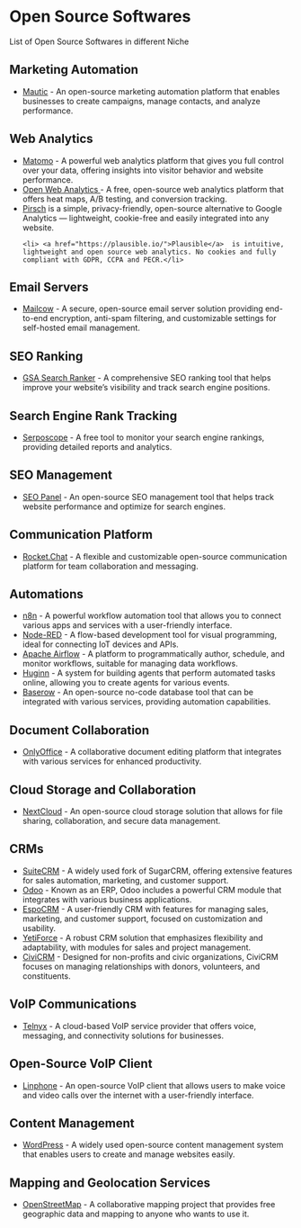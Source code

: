 # Open Source Softwares
List of Open Source Softwares in different Niche

<h2>Marketing Automation</h2>
<ul>
   <li><a href="https://www.mautic.org/">Mautic</a> - An open-source marketing automation platform that enables businesses to create campaigns, manage contacts, and analyze performance.</li>
</ul>

<h2>Web Analytics</h2>
<ul>
   <li><a href="https://matomo.org/">Matomo</a> - A powerful web analytics platform that gives you full control over your data, offering insights into visitor behavior and website performance.</li>

   <li> <a href="https://www.openwebanalytics.com/">Open Web Analytics </a> - A free, open-source web analytics platform that offers heat maps, A/B testing, and conversion tracking.</li>
   <li> <a href="https://pirsch.io/">Pirsch</a> is a simple, privacy-friendly, open-source alternative to Google Analytics — lightweight, cookie-free and easily integrated into any website.</li>
    
    <li> <a href="https://plausible.io/">Plausible</a>  is intuitive, lightweight and open source web analytics. No cookies and fully compliant with GDPR, CCPA and PECR.</li>
    
</ul>

<h2>Email Servers</h2>
<ul>
<li><a href="https://mailcow.email/">Mailcow</a> - A secure, open-source email server solution providing end-to-end encryption, anti-spam filtering, and customizable settings for self-hosted email management.</li>
</ul>

<h2>SEO Ranking</h2>
<ul>
   <li><a href="https://www.gsa-online.de/en/seo-software/gsa-search-ranker/">GSA Search Ranker</a> - A comprehensive SEO ranking tool that helps improve your website’s visibility and track search engine positions.</li>
</ul>

<h2>Search Engine Rank Tracking</h2>
<ul>
   <li><a href="https://www.serposcope.com/en/">Serposcope</a> - A free tool to monitor your search engine rankings, providing detailed reports and analytics.</li>
</ul>

<h2>SEO Management</h2>
<ul>
   <li><a href="https://www.seopanel.org/">SEO Panel</a> - An open-source SEO management tool that helps track website performance and optimize for search engines.</li>
</ul>

<h2>Communication Platform</h2>
<ul>
   <li><a href="https://rocket.chat/">Rocket.Chat</a> - A flexible and customizable open-source communication platform for team collaboration and messaging.</li>
</ul>

<h2>Automations</h2>
<ul>
   <li><a href="https://n8n.io">n8n</a> - A powerful workflow automation tool that allows you to connect various apps and services with a user-friendly interface.</li>
   <li><a href="https://nodered.org">Node-RED</a> - A flow-based development tool for visual programming, ideal for connecting IoT devices and APIs.</li>
   <li><a href="https://airflow.apache.org">Apache Airflow</a> - A platform to programmatically author, schedule, and monitor workflows, suitable for managing data workflows.</li>
   <li><a href="https://github.com/huginn/huginn">Huginn</a> - A system for building agents that perform automated tasks online, allowing you to create agents for various events.</li>
   <li><a href="https://baserow.io">Baserow</a> - An open-source no-code database tool that can be integrated with various services, providing automation capabilities.</li>
</ul>

<h2>Document Collaboration</h2>
<ul>
   <li><a href="https://www.onlyoffice.com/">OnlyOffice</a> - A collaborative document editing platform that integrates with various services for enhanced productivity.</li>
</ul>

<h2>Cloud Storage and Collaboration</h2>
<ul>
   <li><a href="https://nextcloud.com/">NextCloud</a> - An open-source cloud storage solution that allows for file sharing, collaboration, and secure data management.</li>
</ul>

<h2>CRMs</h2>
<ul>
   <li><a href="https://suitecrm.com/">SuiteCRM</a> - A widely used fork of SugarCRM, offering extensive features for sales automation, marketing, and customer support.</li>
   <li><a href="https://www.odoo.com/">Odoo</a> - Known as an ERP, Odoo includes a powerful CRM module that integrates with various business applications.</li>
   <li><a href="https://www.espocrm.com/">EspoCRM</a> - A user-friendly CRM with features for managing sales, marketing, and customer support, focused on customization and usability.</li>
   <li><a href="https://yetiforce.com/">YetiForce</a> - A robust CRM solution that emphasizes flexibility and adaptability, with modules for sales and project management.</li>
   <li><a href="https://civicrm.org/">CiviCRM</a> - Designed for non-profits and civic organizations, CiviCRM focuses on managing relationships with donors, volunteers, and constituents.</li>
</ul>

<h2>VoIP Communications</h2>
<ul>
   <li><a href="https://telnyx.com/">Telnyx</a> - A cloud-based VoIP service provider that offers voice, messaging, and connectivity solutions for businesses.</li>
</ul>

<h2>Open-Source VoIP Client</h2>
<ul>
   <li><a href="https://www.linphone.org/">Linphone</a> - An open-source VoIP client that allows users to make voice and video calls over the internet with a user-friendly interface.</li>
</ul>

<h2>Content Management</h2>
<ul>
   <li><a href="https://wordpress.org/">WordPress</a> - A widely used open-source content management system that enables users to create and manage websites easily.</li>
</ul>

<h2>Mapping and Geolocation Services</h2>
<ul>
   <li><a href="https://www.openstreetmap.org/">OpenStreetMap</a> - A collaborative mapping project that provides free geographic data and mapping to anyone who wants to use it.</li>
</ul>
